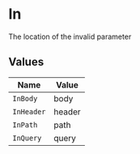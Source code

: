 # In

The location of the invalid parameter


## Values

| Name       | Value      |
| ---------- | ---------- |
| `InBody`   | body       |
| `InHeader` | header     |
| `InPath`   | path       |
| `InQuery`  | query      |